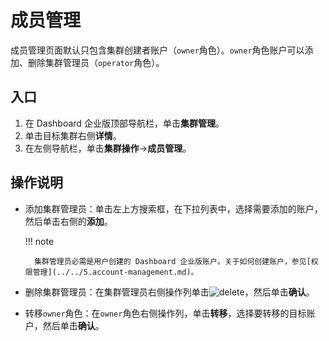# 成员管理

成员管理页面默认只包含集群创建者账户（`owner`角色）。`owner`角色账户可以添加、删除集群管理员（`operator`角色）。

## 入口

1. 在 Dashboard 企业版顶部导航栏，单击**集群管理**。
2. 单击目标集群右侧**详情**。
3. 在左侧导航栏，单击**集群操作**->**成员管理**。

## 操作说明

- 添加集群管理员：单击左上方搜索框，在下拉列表中，选择需要添加的账户，然后单击右侧的**添加**。
  
  !!! note

        集群管理员必需是用户创建的 Dashboard 企业版账户。关于如何创建账户，参见[权限管理](../../5.account-management.md)。

- 删除集群管理员：在集群管理员右侧操作列单击![delete](https://docs-cdn.nebula-graph.com.cn/figures/alert_delete_cn.png)，然后单击**确认**。

- 转移`owner`角色：在`owner`角色右侧操作列，单击**转移**，选择要转移的目标账户，然后单击**确认**。
